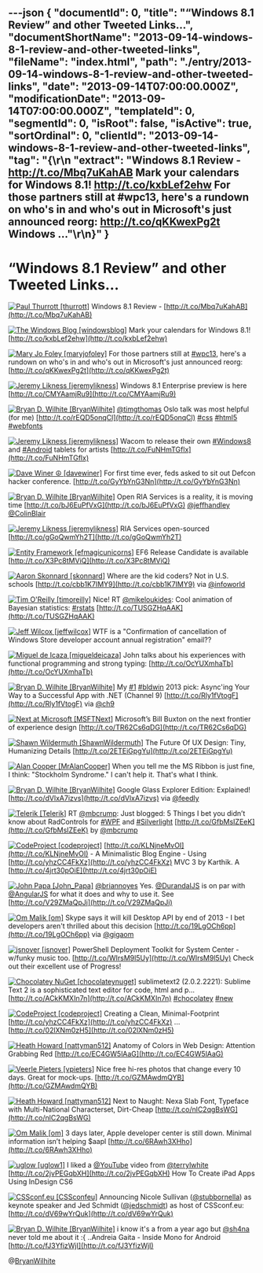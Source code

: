 ---json
{
  "documentId": 0,
  "title": "“Windows 8.1 Review” and other Tweeted Links…",
  "documentShortName": "2013-09-14-windows-8-1-review-and-other-tweeted-links",
  "fileName": "index.html",
  "path": "./entry/2013-09-14-windows-8-1-review-and-other-tweeted-links",
  "date": "2013-09-14T07:00:00.000Z",
  "modificationDate": "2013-09-14T07:00:00.000Z",
  "templateId": 0,
  "segmentId": 0,
  "isRoot": false,
  "isActive": true,
  "sortOrdinal": 0,
  "clientId": "2013-09-14-windows-8-1-review-and-other-tweeted-links",
  "tag": "{\r\n  \"extract\": \"Windows 8.1 Review - <http://t.co/Mbq7uKahAB>  Mark your calendars for Windows 8.1! <http://t.co/kxbLef2ehw>  For those partners still at #wpc13, here's a rundown on who's in and who's out in Microsoft's just announced reorg: <http://t.co/qKKwexPg2t>  Windows ...\"\r\n}"
}
---

# “Windows 8.1 Review” and other Tweeted Links…

[<img alt="Paul Thurrott [thurrott]" src="https://songhay.blob.core.windows.net/shared-social-twitter/thurrott.jpeg">](http://t.co/Vkop5du5sA "Paul Thurrott [thurrott]") <span>Windows 8.1 Review - [http://t.co/Mbq7uKahAB](http://t.co/Mbq7uKahAB)</span>

[<img alt="The Windows Blog [windowsblog]" src="https://songhay.blob.core.windows.net/shared-social-twitter/windowsblog.png">](http://t.co/beu7CVe6 "The Windows Blog [windowsblog]") <span>Mark your calendars for Windows 8.1! [http://t.co/kxbLef2ehw](http://t.co/kxbLef2ehw)</span>

[<img alt="Mary Jo Foley [maryjofoley]" src="https://songhay.blob.core.windows.net/shared-social-twitter/maryjofoley.png">](http://t.co/qJf6Vbi9nq "Mary Jo Foley [maryjofoley]") <span>For those partners still at [#wpc13](http://search.twitter.com/search?q=%23wpc13), here's a rundown on who's in and who's out in Microsoft's just announced reorg: [http://t.co/qKKwexPg2t](http://t.co/qKKwexPg2t)</span>

[<img alt="Jeremy Likness [jeremylikness]" src="https://songhay.blob.core.windows.net/shared-social-twitter/jeremylikness.png">](http://t.co/tv3balGz2r "Jeremy Likness [jeremylikness]") <span>Windows 8.1 Enterprise preview is here [http://t.co/CMYAamjRu9](http://t.co/CMYAamjRu9)</span>

[<img alt="Bryan D. Wilhite [BryanWilhite]" src="https://songhay.blob.core.windows.net/shared-social-twitter/BryanWilhite.jpeg">](http://t.co/KevCQ5bvaW "Bryan D. Wilhite [BryanWilhite]") <span>[@timgthomas](http://twitter.com/timgthomas) Oslo talk was most helpful (for me) [http://t.co/rEQD5onqCl](http://t.co/rEQD5onqCl) [#css](http://search.twitter.com/search?q=%23css) [#html5](http://search.twitter.com/search?q=%23html5) [#webfonts](http://search.twitter.com/search?q=%23webfonts)</span>

[<img alt="Jeremy Likness [jeremylikness]" src="https://songhay.blob.core.windows.net/shared-social-twitter/jeremylikness.png">](http://t.co/tv3balGz2r "Jeremy Likness [jeremylikness]") <span>Wacom to release their own [#Windows8](http://search.twitter.com/search?q=%23Windows8) and [#Android](http://search.twitter.com/search?q=%23Android) tablets for artists [http://t.co/FuNHmTGflx](http://t.co/FuNHmTGflx)</span>

[<img alt="Dave Winer ☮ [davewiner]" src="https://songhay.blob.core.windows.net/shared-social-twitter/davewiner.jpeg">](http://t.co/AHSI1KBwGy "Dave Winer ☮ [davewiner]") <span>For first time ever, feds asked to sit out Defcon hacker conference. [http://t.co/GyYbYnG3Nn](http://t.co/GyYbYnG3Nn)</span>

[<img alt="Bryan D. Wilhite [BryanWilhite]" src="https://songhay.blob.core.windows.net/shared-social-twitter/BryanWilhite.jpeg">](http://t.co/KevCQ5bvaW "Bryan D. Wilhite [BryanWilhite]") <span>Open RIA Services is a reality, it is moving time [http://t.co/bJ6EuPfVxG](http://t.co/bJ6EuPfVxG) [@jeffhandley](http://twitter.com/jeffhandley) [@ColinBlair](http://twitter.com/ColinBlair)</span>

[<img alt="Jeremy Likness [jeremylikness]" src="https://songhay.blob.core.windows.net/shared-social-twitter/jeremylikness.png">](http://t.co/tv3balGz2r "Jeremy Likness [jeremylikness]") <span>RIA Services open-sourced [http://t.co/gGoQwmYh2T](http://t.co/gGoQwmYh2T)</span>

[<img alt="Entity Framework [efmagicunicorns]" src="https://songhay.blob.core.windows.net/shared-social-twitter/efmagicunicorns.png">](http://t.co/84XKOyIobB "Entity Framework [efmagicunicorns]") <span>EF6 Release Candidate is available [http://t.co/X3Pc8tMViQ](http://t.co/X3Pc8tMViQ)</span>

[<img alt="Aaron Skonnard [skonnard]" src="https://songhay.blob.core.windows.net/shared-social-twitter/skonnard.jpeg">](http://t.co/NIdxnR5MLd "Aaron Skonnard [skonnard]") <span>Where are the kid coders? Not in U.S. schools [http://t.co/cbb1K7IMY9](http://t.co/cbb1K7IMY9) via [@infoworld](http://twitter.com/infoworld)</span>

[<img alt="Tim O'Reilly [timoreilly]" src="https://songhay.blob.core.windows.net/shared-social-twitter/timoreilly.jpeg">](http://t.co/5086iX7oyT "Tim O'Reilly [timoreilly]") <span>Nice! RT [@mikeloukides](http://twitter.com/mikeloukides): Cool animation of Bayesian statistics: [#rstats](http://search.twitter.com/search?q=%23rstats) [http://t.co/TUSGZHqAAK](http://t.co/TUSGZHqAAK)</span>

[<img alt="Jeff Wilcox [jeffwilcox]" src="https://songhay.blob.core.windows.net/shared-social-twitter/jeffwilcox.jpeg">](http://t.co/WyC94YVDZg "Jeff Wilcox [jeffwilcox]") <span>WTF is a "Confirmation of cancellation of Windows Store developer account annual registration" email??</span>

[<img alt="Miguel de Icaza [migueldeicaza]" src="https://songhay.blob.core.windows.net/shared-social-twitter/migueldeicaza.jpg">](http://t.co/NrWutH4j9m "Miguel de Icaza [migueldeicaza]") <span>John talks about his experiences with functional programming and strong typing: [http://t.co/OcYUXmhaTb](http://t.co/OcYUXmhaTb)</span>

[<img alt="Bryan D. Wilhite [BryanWilhite]" src="https://songhay.blob.core.windows.net/shared-social-twitter/BryanWilhite.jpeg">](http://t.co/KevCQ5bvaW "Bryan D. Wilhite [BryanWilhite]") <span>My [#1](http://search.twitter.com/search?q=%231) [#bldwin](http://search.twitter.com/search?q=%23bldwin) 2013 pick: Async'ing Your Way to a Successful App with .NET (Channel 9) [http://t.co/Rly1fVtogF](http://t.co/Rly1fVtogF) via [@ch9](http://twitter.com/ch9)</span>

[<img alt="Next at Microsoft [MSFTNext]" src="https://songhay.blob.core.windows.net/shared-social-twitter/MSFTNext.jpeg">](http://t.co/jsMyLk5azP "Next at Microsoft [MSFTNext]") <span>Microsoft’s Bill Buxton on the next frontier of experience design [http://t.co/TR62Cs6qDG](http://t.co/TR62Cs6qDG)</span>

[<img alt="Shawn Wildermuth [ShawnWildermuth]" src="https://songhay.blob.core.windows.net/shared-social-twitter/ShawnWildermuth.jpeg">](http://t.co/hPv2Ab2BJm "Shawn Wildermuth [ShawnWildermuth]") <span>The Future Of UX Design: Tiny, Humanizing Details [http://t.co/2ETEiGpgYu](http://t.co/2ETEiGpgYu)</span>

[<img alt="Alan Cooper [MrAlanCooper]" src="https://songhay.blob.core.windows.net/shared-social-twitter/MrAlanCooper.jpg">](http://t.co/UIY9E6IUcD "Alan Cooper [MrAlanCooper]") <span>When you tell me the MS Ribbon is just fine, I think: "Stockholm Syndrome." I can't help it. That's what I think.</span>

[<img alt="Bryan D. Wilhite [BryanWilhite]" src="https://songhay.blob.core.windows.net/shared-social-twitter/BryanWilhite.jpeg">](http://t.co/KevCQ5bvaW "Bryan D. Wilhite [BryanWilhite]") <span>Google Glass Explorer Edition: Explained! [http://t.co/dVlxA7izvs](http://t.co/dVlxA7izvs) via [@feedly](http://twitter.com/feedly)</span>

[<img alt="Telerik [Telerik]" src="https://songhay.blob.core.windows.net/shared-social-twitter/Telerik.jpeg">](http://t.co/Uir8nL3A9e "Telerik [Telerik]") <span>RT [@mbcrump](http://twitter.com/mbcrump): Just blogged: 5 Things I bet you didn’t know about RadControls for [#WPF](http://search.twitter.com/search?q=%23WPF) and [#Silverlight](http://search.twitter.com/search?q=%23Silverlight) [http://t.co/GfbMsIZEeK](http://t.co/GfbMsIZEeK) by [@mbcrump](http://twitter.com/mbcrump)</span>

[<img alt="CodeProject [codeproject]" src="https://songhay.blob.core.windows.net/shared-social-twitter/codeproject.png">](http://t.co/4uZjbAWyZS "CodeProject [codeproject]") <span>[http://t.co/KLNjneMvOI](http://t.co/KLNjneMvOI) - A Minimalistic Blog Engine - Using [http://t.co/yhzCC4FkXz](http://t.co/yhzCC4FkXz) MVC 3 by Karthik. A [http://t.co/4jrt30pOiE](http://t.co/4jrt30pOiE)</span>

[<img alt="John Papa [John_Papa]" src="https://songhay.blob.core.windows.net/shared-social-twitter/John_Papa.png">](http://t.co/YtLUjaHqvE "John Papa [John_Papa]") <span>[@briannoyes](http://twitter.com/briannoyes) Yes. [@DurandalJS](http://twitter.com/DurandalJS) is on par with [@AngularJS](http://twitter.com/AngularJS) for what it does and why to use it. See [http://t.co/V29ZMaQpJi](http://t.co/V29ZMaQpJi)</span>

[<img alt="Om Malik [om]" src="https://songhay.blob.core.windows.net/shared-social-twitter/om.jpeg">](http://t.co/OdAAPKOzxO "Om Malik [om]") <span>Skype says it will kill Desktop API by end of 2013 - I bet developers aren't thrilled about this decision [http://t.co/19LgOCh6pp](http://t.co/19LgOCh6pp) via [@gigaom](http://twitter.com/gigaom)</span>

[<img alt="jsnover [jsnover]" src="https://songhay.blob.core.windows.net/shared-social-twitter/jsnover.jpg">](http://t.co/MVfVwzuqm2 "jsnover [jsnover]") <span>PowerShell Deployment Toolkit for System Center - w/funky music too. [http://t.co/WIrsM9l5Uy](http://t.co/WIrsM9l5Uy) Check out their excellent use of Progress!</span>

[<img alt="Chocolatey NuGet [chocolateynuget]" src="https://songhay.blob.core.windows.net/shared-social-twitter/chocolateynuget.png">](http://t.co/SmRhrF70vQ "Chocolatey NuGet [chocolateynuget]") <span>sublimetext2 (2.0.2.2221): Sublime Text 2 is a sophisticated text editor for code, html and p... [http://t.co/ACkKMXIn7n](http://t.co/ACkKMXIn7n) [#chocolatey](http://search.twitter.com/search?q=%23chocolatey) [#new](http://search.twitter.com/search?q=%23new)</span>

[<img alt="CodeProject [codeproject]" src="https://songhay.blob.core.windows.net/shared-social-twitter/codeproject.png">](http://t.co/4uZjbAWyZS "CodeProject [codeproject]") <span>Creating a Clean, Minimal-Footprint [http://t.co/yhzCC4FkXz](http://t.co/yhzCC4FkXz) ... [http://t.co/02lXNm0zH5](http://t.co/02lXNm0zH5)</span>

[<img alt="Heath Howard [nattyman512]" src="https://songhay.blob.core.windows.net/shared-social-twitter/nattyman512.jpg">](http://t.co/UnovmrcbAZ "Heath Howard [nattyman512]") <span>Anatomy of Colors in Web Design: Attention Grabbing Red [http://t.co/EC4GW5lAaG](http://t.co/EC4GW5lAaG)</span>

[<img alt="Veerle Pieters [vpieters]" src="https://songhay.blob.core.windows.net/shared-social-twitter/vpieters.jpg">](http://t.co/QzClcOKm6I "Veerle Pieters [vpieters]") <span>Nice free hi-res photos that change every 10 days. Great for mock-ups. [http://t.co/GZMAwdmQYB](http://t.co/GZMAwdmQYB)</span>

[<img alt="Heath Howard [nattyman512]" src="https://songhay.blob.core.windows.net/shared-social-twitter/nattyman512.jpg">](http://t.co/UnovmrcbAZ "Heath Howard [nattyman512]") <span>Next to Naught: Nexa Slab Font, Typeface with Multi-National Characterset, Dirt-Cheap [http://t.co/nlC2qgBsWG](http://t.co/nlC2qgBsWG)</span>

[<img alt="Om Malik [om]" src="https://songhay.blob.core.windows.net/shared-social-twitter/om.jpeg">](http://t.co/OdAAPKOzxO "Om Malik [om]") <span>3 days later, Apple developer center is still down. Minimal information isn’t helping $aapl [http://t.co/6RAwh3XHho](http://t.co/6RAwh3XHho)</span>

[<img alt="uglow [uglow1]" src="https://songhay.blob.core.windows.net/shared-social-twitter/uglow1.jpg">](http://t.co/K3QCsBzq "uglow [uglow1]") <span>I liked a [@YouTube](http://twitter.com/YouTube) video from [@terrylwhite](http://twitter.com/terrylwhite) [http://t.co/2jvPEGqbXH](http://t.co/2jvPEGqbXH) How To Create iPad Apps Using InDesign CS6</span>

[<img alt="CSSconf.eu [CSSconfeu]" src="https://songhay.blob.core.windows.net/shared-social-twitter/CSSconfeu.png">](http://t.co/6vSkQsxcgd "CSSconf.eu [CSSconfeu]") <span>Announcing Nicole Sullivan ([@stubbornella](http://twitter.com/stubbornella)) as keynote speaker and Jed Schmidt ([@jedschmidt](http://twitter.com/jedschmidt)) as host of CSSconf.eu: [http://t.co/dV69wYrQuk](http://t.co/dV69wYrQuk)</span>

[<img alt="Bryan D. Wilhite [BryanWilhite]" src="https://songhay.blob.core.windows.net/shared-social-twitter/BryanWilhite.jpeg">](http://t.co/KevCQ5bvaW "Bryan D. Wilhite [BryanWilhite]") <span>i know it's a from a year ago but [@sh4na](http://twitter.com/sh4na) never told me about it :{ ..Andreia Gaita - Inside Mono for Android [http://t.co/fJ3YfizWjI](http://t.co/fJ3YfizWjI)</span>

@[BryanWilhite](https://twitter.com/BryanWilhite)
